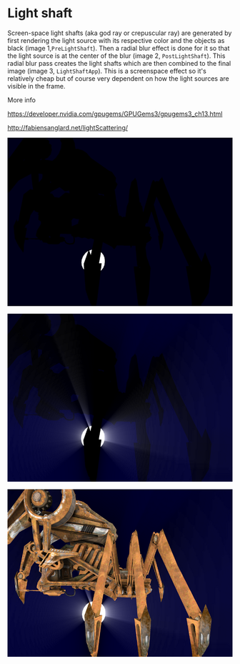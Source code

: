 # Light shaft

Screen-space light shafts (aka god ray or crepuscular ray) are generated by first rendering the light source with its respective color and the objects as black (image 1,`PreLightShaft`). Then a radial blur effect is done for it so that the light source is at the center of the blur (image 2, `PostLightShaft`). This radial blur pass creates the light shafts which are then combined to the final image (image 3, `LightShaftApp`). This is a screenspace effect so it's relatively cheap but of course very dependent on how the light sources are visible in the frame. 

More info

https://developer.nvidia.com/gpugems/GPUGems3/gpugems3_ch13.html

http://fabiensanglard.net/lightScattering/

![1](1.png?raw=true "1")

![2](2.png?raw=true "2")

![3](3.png?raw=true "3")
